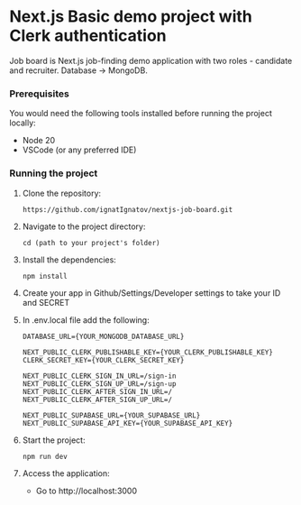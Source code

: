 # Next.js Basic demo project with Clerk authentication

Job board is Next.js job-finding demo application with two roles - candidate and recruiter. Database -> MongoDB.

### Prerequisites

You would need the following tools installed before running the project locally:

- Node 20
- VSCode (or any preferred IDE)

### Running the project

1. Clone the repository:
   
   ```
   https://github.com/ignatIgnatov/nextjs-job-board.git
   ```
2. Navigate to the project directory:

   ```
   cd (path to your project's folder)
   ```
4. Install the dependencies:
   
   ```
   npm install
   ```
5. Create your app in Github/Settings/Developer settings to take your ID and SECRET
6. In .env.local file add the following:

   ```
   DATABASE_URL={YOUR_MONGODB_DATABASE_URL}
   
   NEXT_PUBLIC_CLERK_PUBLISHABLE_KEY={YOUR_CLERK_PUBLISHABLE_KEY}
   CLERK_SECRET_KEY={YOUR_CLERK_SECRET_KEY}

   NEXT_PUBLIC_CLERK_SIGN_IN_URL=/sign-in
   NEXT_PUBLIC_CLERK_SIGN_UP_URL=/sign-up
   NEXT_PUBLIC_CLERK_AFTER_SIGN_IN_URL=/
   NEXT_PUBLIC_CLERK_AFTER_SIGN_UP_URL=/

   NEXT_PUBLIC_SUPABASE_URL={YOUR_SUPABASE_URL}
   NEXT_PUBLIC_SUPABASE_API_KEY={YOUR_SUPABASE_API_KEY}

   ```
7. Start the project:

   ```
   npm run dev
   ```
6. Access the application:

   - Go to http://localhost:3000
